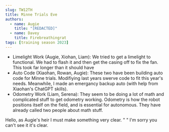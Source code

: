```yaml
---
slug: TW12TH
title: Minne Trials Eve
authors:
  - name: Augie
    title: "[REDACTED]"
  - name: Davey
    title: Firebreathingrat
tags: [training season 2023]
---
```


* Limelight Work (Augie, Xiohan, Liam): We tried to get a limelight to functional. We had to flash it and then get the casing off to fix the fan. This took far longer than it should have 
* Auto Code (Xiaohan, Rowan, Augie): These two have been building auto code for Minne trials. Modifiying last years swerve code to fit this year's needs. Meanwhile, I made an emergancy backup auto (with help from Xiaohan's ChatGPT skills).
* Odometry Work (Liam, Serena): They seem to be doing a lot of math and complicated stuff to get odometry working. Odometry is how the robot positions itself on the field, and is essential for autonomous. They have already called two people about math stuff. 

Hello, as Augie's heir I must make something very clear. "               " I'm sorry you can't see it it's clear. 